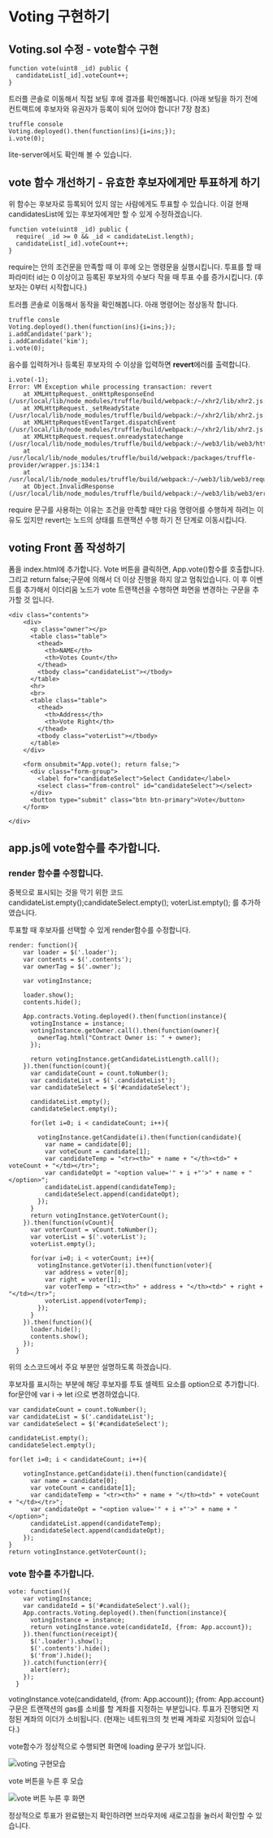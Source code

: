 # Voting 구현하기

## Voting.sol 수정 - vote함수 구현

```
function vote(uint8 _id) public {
  candidateList[_id].voteCount++;
}
```

트러플 콘솔로 이동해서 직접 보팅 후에 결과를 확인해봅니다.
(아래 보팅을 하기 전에 컨트랙트에 후보자와 유권자가 등록이 되어 있어야 합니다! 7장 참조)

```
truffle console
Voting.deployed().then(function(ins){i=ins;});
i.vote(0); 
```

lite-server에서도 확인해 볼 수 있습니다.
 
## vote 함수 개선하기 - 유효한 후보자에게만 투표하게 하기

 위 함수는 후보자로 등록되어 있지 않는 사람에게도 투표할 수 있습니다.
 이걸 현재 candidatesList에 있는 후보자에게만 할 수 있게 수정하겠습니다.

```
function vote(uint8 _id) public {
  require( _id >= 0 && _id < candidateList.length);
  candidateList[_id].voteCount++;
}
```

require는 안의 조건문을 만족할 때 이 후에 오는 명령문을 실행시킵니다.
투표를 할 때 파라미터 id는 0 이상이고 등록된 후보자의 수보다 작을 때 투표 수를 증가시킵니다.
(후보자는 0부터 시작합니다.)

트러플 콘솔로 이동해서 동작을 확인해봅니다.
아래 명령어는 정상동작 합니다.

```
truffle consle
Voting.deployed().then(function(ins){i=ins;});
i.addCandidate('park');
i.addCandidate('kim');
i.vote(0);
```

음수를 입력하거나 등록된 후보자의 수 이상을 입력하면 **revert**에러를 출력합니다.

```
i.vote(-1);
Error: VM Exception while processing transaction: revert
    at XMLHttpRequest._onHttpResponseEnd (/usr/local/lib/node_modules/truffle/build/webpack:/~/xhr2/lib/xhr2.js:509:1)
    at XMLHttpRequest._setReadyState (/usr/local/lib/node_modules/truffle/build/webpack:/~/xhr2/lib/xhr2.js:354:1)
    at XMLHttpRequestEventTarget.dispatchEvent (/usr/local/lib/node_modules/truffle/build/webpack:/~/xhr2/lib/xhr2.js:64:1)
    at XMLHttpRequest.request.onreadystatechange (/usr/local/lib/node_modules/truffle/build/webpack:/~/web3/lib/web3/httpprovider.js:128:1)
    at /usr/local/lib/node_modules/truffle/build/webpack:/packages/truffle-provider/wrapper.js:134:1
    at /usr/local/lib/node_modules/truffle/build/webpack:/~/web3/lib/web3/requestmanager.js:86:1
    at Object.InvalidResponse (/usr/local/lib/node_modules/truffle/build/webpack:/~/web3/lib/web3/errors.js:38:1)
```

require 문구를 사용하는 이유는 조건을 만족할 때만 다음 명령어를 수행하게 하려는 이유도 있지만 revert는 노드의 상태를 트랜잭션 수행 하기 전 단계로 이동시킵니다.

## voting Front 폼 작성하기
폼을 index.html에 추가합니다.
Vote 버튼을 클릭하면, App.vote()함수를 호출합니다.
그리고 return false;구문에 의해서 더 이상 진행을 하지 않고 멈춰있습니다.
이 후 이벤트를 추가해서 이더리움 노드가 vote 트랜잭션을 수행하면 화면을 변경하는 구문을 추가할 것 입니다.

```
<div class="contents">
    <div>
      <p class="owner"></p>
      <table class="table">
        <thead>
          <th>NAME</th>
          <th>Votes Count</th>
        </thead>
        <tbody class="candidateList"></tbody>
      </table>
      <hr>
      <br>
      <table class="table">
        <thead>
          <th>Address</th>
          <th>Vote Right</th>
        </thead>
        <tbody class="voterList"></tbody>
      </table>
    </div>

    <form onsubmit="App.vote(); return false;">
      <div class="form-group">
        <label for="candidateSelect">Select Candidate</label>
        <select class="from-control" id="candidateSelect"></select>
      </div>
      <button type="submit" class="btn btn-primary">Vote</button>
    </form>

</div>
```

## app.js에 vote함수를 추가합니다.

### render 함수를 수정합니다.

중복으로 표시되는 것을 막기 위한 코드 candidateList.empty();candidateSelect.empty(); voterList.empty(); 를 추가하였습니다.

투표할 때 후보자를 선택할 수 있게 render함수를 수정합니다.

```
render: function(){
    var loader = $('.loader');
    var contents = $('.contents');
    var ownerTag = $('.owner');

    var votingInstance;

    loader.show();
    contents.hide();

    App.contracts.Voting.deployed().then(function(instance){
      votingInstance = instance;
      votingInstance.getOwner.call().then(function(owner){
        ownerTag.html("Contract Owner is: " + owner);
      });

      return votingInstance.getCandidateListLength.call();
    }).then(function(count){
      var candidateCount = count.toNumber();
      var candidateList = $('.candidateList');
      var candidateSelect = $('#candidateSelect');

      candidateList.empty();
      candidateSelect.empty();

      for(let i=0; i < candidateCount; i++){

        votingInstance.getCandidate(i).then(function(candidate){
          var name = candidate[0];
          var voteCount = candidate[1];
          var candidateTemp = "<tr><th>" + name + "</th><td>" + voteCount + "</td></tr>"; 
          var candidateOpt = "<option value='" + i +"'>" + name + "</option>";
          candidateList.append(candidateTemp);
          candidateSelect.append(candidateOpt);
        });
      }
      return votingInstance.getVoterCount();
    }).then(function(vCount){
      var voterCount = vCount.toNumber();
      var voterList = $('.voterList');
      voterList.empty();

      for(var i=0; i < voterCount; i++){
        votingInstance.getVoter(i).then(function(voter){
          var address = voter[0];
          var right = voter[1];
          var voterTemp = "<tr><th>" + address + "</th><td>" + right + "</td></tr>"; 
          voterList.append(voterTemp);
        });
      }
    }).then(function(){
      loader.hide();
      contents.show();
    });
  }
```
위의 소스코드에서 주요 부분만 설명하도록 하겠습니다.

후보자를 표시하는 부분에 해당 후보자를 투툐 셀렉트 요소를 option으로 추가합니다.
for문안에 var i -> let i으로 변경하였습니다.

```
var candidateCount = count.toNumber();
var candidateList = $('.candidateList');
var candidateSelect = $('#candidateSelect');

candidateList.empty();
candidateSelect.empty();

for(let i=0; i < candidateCount; i++){

    votingInstance.getCandidate(i).then(function(candidate){
      var name = candidate[0];
      var voteCount = candidate[1];
      var candidateTemp = "<tr><th>" + name + "</th><td>" + voteCount + "</td></tr>"; 
      var candidateOpt = "<option value='" + i +"'>" + name + "</option>";
      candidateList.append(candidateTemp);
      candidateSelect.append(candidateOpt);
    });
}
return votingInstance.getVoterCount();
```


### vote 함수를 추가합니다.

```
vote: function(){
    var votingInstance;
    var candidateId = $('#candidateSelect').val();
    App.contracts.Voting.deployed().then(function(instance){
      votingInstance = instance;
      return votingInstance.vote(candidateId, {from: App.account});
    }).then(function(receipt){
      $('.loader').show();
      $('.contents').hide();
      $('from').hide();
    }).catch(function(err){
      alert(err);
    });
  }
```

votingInstance.vote(candidateId, {from: App.account});
{from: App.account} 구문은 트랜잭션의 gas를 소비를 할 계좌를 지정하는 부분입니다.
투표가 진행되면 지정된 계좌의 이더가 소비됩니다.
(현재는 네트워크의 첫 번째 계좌로 지정되어 있습니다.)

vote함수가 정상적으로 수행되면 화면에 loading 문구가 보입니다.

![voting 구현모습](image/0801.png "Voting 구현모습")

vote 버튼을 누른 후 모습

![vote 버튼 누른 후 화면](image/0802.png "Vote후 화면")

정상적으로 투표가 완료됐는지 확인하려면 브라우저에 새로고침을 눌러서 확인할 수 있습니다.
